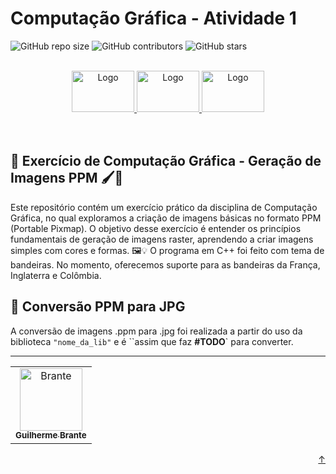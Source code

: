 <div id="top"></div>

# Computação Gráfica - Atividade 1

<!---Shields em: https://shields.io --->

![GitHub repo size](https://img.shields.io/github/repo-size/cavebran/computer-graphics?style=for-the-badge&label=tamanho%20do%20repo&color=red)
![GitHub contributors](https://img.shields.io/github/contributors/cavebran/computer-graphics?style=for-the-badge&label=colaboradores&color=red)
![GitHub stars](https://img.shields.io/github/stars/cavebran/computer-graphics?style=for-the-badge&label=estrelas&color=red)

<!-- LOGO -->
<br />
<div align="center">
  <a href="https://github.com/cavebran/computer-graphics/tree/main/activity-1">
	  <img src="https://www.flagcolorcodes.com/data/flag-of-france.png" alt="Logo" width="100" height="66">
    <img src=https://www.flagcolorcodes.com/data/Flag-of-England.png" alt="Logo" width="100" height="66">
    <img src="https://www.flagcolorcodes.com/data/flag-of-colombia.png" alt="Logo" width="100" height="66">
  </a>
</div>
<br />
<br />

## 📜 Exercício de Computação Gráfica - Geração de Imagens PPM 🖌️🌈

Este repositório contém um exercício prático da disciplina de Computação Gráfica, no qual exploramos a criação de imagens básicas no formato PPM (Portable Pixmap). O objetivo desse exercício é entender os princípios fundamentais de geração de imagens raster, aprendendo a criar imagens simples com cores e formas. 🖼️💡
O programa em C++ foi feito com tema de bandeiras. No momento, oferecemos suporte para as bandeiras da França, Inglaterra e Colômbia.

## 🚀 Conversão PPM para JPG
A conversão de imagens .ppm para .jpg foi realizada a partir do uso da biblioteca ``"nome_da_lib"`` e é ``assim que faz **#TODO**` para converter.

<hr>

<table>
  <tr>
    <td align="center">
      <a href="https://github.com/cavebran">
        <img src="https://avatars.githubusercontent.com/u/50341294?v=4" width="100px;" alt="Brante"/><br>
        <sub>
          <b>Guilherme Brante</b>
        </sub>
      </a>
    </td>
  </tr>
</table>

<p align="right"><a href="#top">↑</a></p>